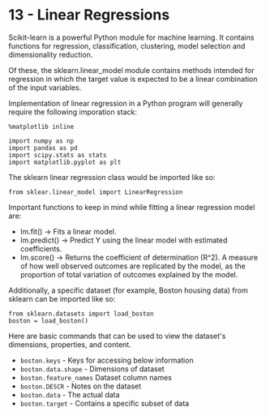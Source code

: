 # 13 - Linear Regressions

Scikit-learn is a powerful Python module for machine learning. It contains functions for regression, classification, clustering, model selection and dimensionality reduction.

Of these, the sklearn.linear_model module contains methods intended for regression in which the target value is expected to be a linear combination of the input variables.

Implementation of linear regression in a Python program will generally require the following imporation stack:

```
%matplotlib inline

import numpy as np
import pandas as pd
import scipy.stats as stats
import matplotlib.pyplot as plt
```

The sklearn linear regression class would be imported like so:

```
from sklear.linear_model import LinearRegression
```

Important functions to keep in mind while fitting a linear regression model are:

- lm.fit() -> Fits a linear model.
- lm.predict() -> Predict Y using the linear model with estimated coefficients.
- lm.score() -> Returns the coefficient of determination (R^2). A measure of how well observed outcomes are replicated by the model, as the proportion of total variation of outcomes explained by the model.

Additionally, a specific dataset (for example, Boston housing data) from sklearn can be imported like so:

```
from sklearn.datasets import load_boston
boston = load_boston()
```

Here are basic commands that can be used to view the dataset's dimensions, properties, and content.

- `boston.keys` - Keys for accessing below information
- `boston.data.shape` - Dimensions of dataset
- `boston.feature_names` Dataset column names
- `boston.DESCR` - Notes on the dataset
- `boston.data` - The actual data
- `boston.target` - Contains a specific subset of data

